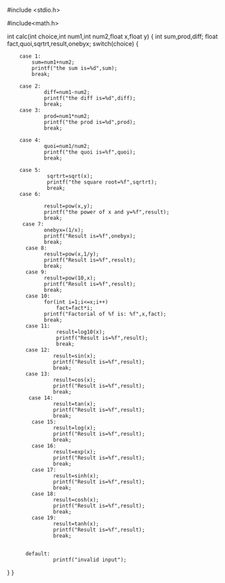 #include <stdio.h>

#include<math.h>

int calc(int choice,int num1,int num2,float x,float y)
{
  int sum,prod,diff;
  float fact,quoi,sqrtrt,result,onebyx;
    switch(choice)
	{
		
		case 1:
			sum=num1+num2;
			printf("the sum is=%d",sum);
			break;
			
		case 2:
		    	diff=num1-num2;
		    	printf("the diff is=%d",diff);
    			break;
		case 3:
		    	prod=num1*num2;
			    printf("the prod is=%d",prod);
		    	break;
			
		case 4:
		    	quoi=num1/num2;
			    printf("the quoi is=%f",quoi);
			    break;
			
		case 5:
		         sqrtrt=sqrt(x);
		         printf("the square root=%f",sqrtrt);
		         break;
		case 6:
		        
		        result=pow(x,y);
		        printf("the power of x and y=%f",result);
		        break;
		 case 7:
		        onebyx=(1/x);
		        printf("Result is=%f",onebyx);
		        break;
		  case 8:
		        result=pow(x,1/y);
		        printf("Result is=%f",result);
		        break;
		  case 9:
		        result=pow(10,x);
		        printf("Result is=%f",result);
		        break;
		  case 10:
		        for(int i=1;i<=x;i++)
                    fact=fact*i;
                printf("Factorial of %f is: %f",x,fact);
		        break;      
		  case 11:
		            result=log10(x);
		            printf("Result is=%f",result);
		            break;
		  case 12:
		           result=sin(x);
		           printf("Result is=%f",result);
		           break;
		  case 13:
		           result=cos(x);
		           printf("Result is=%f",result);
		           break;
		   case 14:
		           result=tan(x);
		           printf("Result is=%f",result);
		           break;
		    case 15:
		    	   result=log(x);
		    	   printf("Result is=%f",result);
		    	   break;
		    case 16:
		    	   result=exp(x);
		    	   printf("Result is=%f",result);
		    	   break;
		    case 17:
		    	   result=sinh(x);
		    	   printf("Result is=%f",result);
		    	   break;
		    case 18:
		    	   result=cosh(x);
		    	   printf("Result is=%f",result);
		    	   break;
		    case 19:
		    	   result=tanh(x);
		    	   printf("Result is=%f",result);
		    	   break;
		    
		    
		  default:
		           printf("invalid input");
}
}
